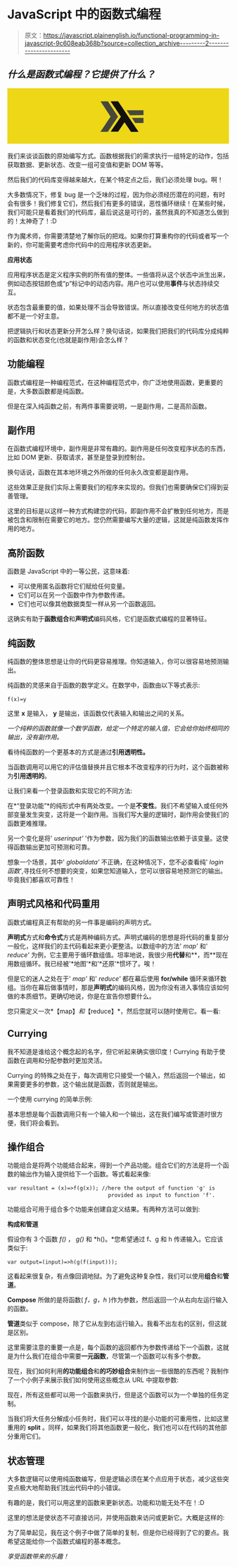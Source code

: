 # JavaScript 中的函数式编程

> 原文：<https://javascript.plainenglish.io/functional-programming-in-javascript-9c608eab368b?source=collection_archive---------2----------------------->

## *什么是函数式编程？它提供了什么？*

![](img/3237cbd09e15d5bea6379d57432683a0.png)

我们来谈谈函数的原始编写方式。函数根据我们的需求执行一组特定的动作，包括获取数据、更新状态、改变一组可变值和更新 DOM 等等。

然后我们的代码库变得越来越大，在某个特定点之后，我们必须处理 bug。啊！

大多数情况下，修复 bug 是一个乏味的过程，因为你必须经历潜在的问题，有时会有很多！我们修复它们，然后我们有更多的错误，恶性循环继续！在某些时候，我们可能只是看着我们的代码库，最后说这是可行的，虽然我真的不知道怎么做到的！太神奇了！:D

作为魔术师，你需要清楚地了解你玩的把戏。如果你打算重构你的代码或者写一个新的，你可能需要考虑你代码中的应用程序状态更新。

**应用状态**

应用程序状态是定义程序实例的所有值的整体。一些值将从这个状态中派生出来，例如动态按钮颜色或“p”标记中的动态内容。用户也可以使用**事件**与状态持续交互。

状态包含最重要的值，如果处理不当会导致错误。所以直接改变任何地方的状态值都不是一个好主意。

把逻辑执行和状态更新分开怎么样？换句话说，如果我们把我们的代码库分成纯粹的函数和状态变化(也就是副作用)会怎么样？

## **功能编程**

函数式编程是一种编程范式，在这种编程范式中，你广泛地使用函数，更重要的是，大多数函数都是纯函数。

但是在深入纯函数之前，有两件事需要说明，一是副作用，二是高阶函数。

## 副作用

在函数式编程环境中，副作用是非常有趣的。副作用是任何改变程序状态的东西，比如 DOM 更新、获取请求，甚至是登录到控制台。

换句话说，函数在其本地环境之外所做的任何永久改变都是副作用。

这些效果正是我们实际上需要我们的程序来实现的。但我们也需要确保它们得到妥善管理。

这里的目标是以这样一种方式构建您的代码，即副作用不会扩散到任何地方，而是被包含和限制在需要它的地方。您仍然需要编写大量的逻辑，这就是纯函数发挥作用的地方。

## 高阶函数

函数是 JavaScript 中的一等公民，这意味着:

*   可以使用匿名函数将它们赋给任何变量。
*   它们可以在另一个函数中作为参数传递。
*   它们也可以像其他数据类型一样从另一个函数返回。

这确实有助于**函数组合**和**声明式**编码风格，它们是函数式编程的显著特征。

## 纯函数

纯函数的整体思想是让你的代码更容易推理。你知道输入，你可以很容易地预测输出。

纯函数的灵感来自于函数的数学定义。在数学中，函数由以下等式表示:

```
f(x)=y 
```

这里 **x** 是输入， **y** 是输出，该函数仅代表输入和输出之间的关系。

*一个纯粹的函数就像一个数学函数，给定一个特定的输入值，它会给你始终相同的输出，没有副作用。*

看待纯函数的一个更基本的方式是通过**引用透明性。**

当函数调用可以用它的评估值替换并且它根本不改变程序的行为时，这个函数被称为**引用透明的**。

让我们来看一个登录函数和实现它的不同方法:

在*“登录功能”*的纯形式中有两处改变。一个是**不变性**。我们不希望输入或任何外部变量发生突变，这将是一个副作用。当我们写大量的逻辑时，副作用会使我们的函数更难推理。

另一个变化是将' *userinput'* '作为参数，因为我们的函数输出依赖于该变量。这使得函数输出更加可预测和可靠。

想象一个场景，其中' *globaldata'* 不正确，在这种情况下，您不必查看纯' *login 函数'*,寻找任何不想要的突变，如果您知道输入，您可以很容易地预测它的输出。毕竟我们都喜欢可靠性！

## 声明式风格和代码重用

函数式编程真正有帮助的另一件事是编码的声明方式。

**声明式**方式和**命令式**方式是两种编码方式。声明式编码的思想是将代码的重复部分一般化，这样我们的主代码看起来更小更整洁。以数组中的方法' *map'* 和' *reduce'* 为例，它主要用于循环数组值。坦率地说，我很少用**代替**和**，而**现在用数组循环。我已经被'*地图'*和'*还原'*惯坏了。唉！

但是它的迷人之处在于' *map'* 和' *reduce'* 都在幕后使用 **for/while** 循环来循环数组。当你在幕后做事情时，那是**声明式**的编码风格，因为你没有进入事情应该如何做的本质细节。更确切地说，你是在宣告你想要什么。

您只需定义一次*【map】*和*【reduce】*，然后您就可以随时使用它。看一看:

## Currying

我不知道是谁给这个概念起的名字，但它听起来确实很印度！Currying 有助于使函数在调用和分配参数时更加灵活。

Currying 的特殊之处在于，每次调用它只接受一个输入，然后返回一个输出，如果需要更多的参数，这个输出就是函数，否则就是输出。

一个使用 currying 的简单示例:

基本思想是每个函数调用只有一个输入和一个输出，这在我们编写或管道时很方便，我们将会看到。

## 操作组合

功能组合是将两个功能结合起来，得到一个产品功能。组合它们的方法是将一个函数的输出作为输入提供给下一个函数。等式看起来像:

```
var resultant = (x)=>f(g(x)); //here the output of function 'g' is
                                provided as input to function 'f'.
```

功能组合可用于组合多个功能来创建自定义结果。有两种方法可以做到:

**构成和管道**

假设你有 3 个函数 *f()* ， *g()* 和 *h()。*您希望通过 f、g 和 h 传递输入。它应该类似于:

```
var output=(input)=>h(g(f(input))); 
```

这看起来很复杂，有点像回调地狱。为了避免这种复杂性，我们可以使用**组合**和**管道**。

**Compose** 所做的是将函数( *f，g，h* )作为参数，然后返回一个从右向左运行输入的函数。

**管道**类似于 compose，除了它从左到右运行输入。我看不出左右的区别，但这就是区别。

这里需要注意的重要一点是，每个函数的返回都作为参数传递给下一个函数，这就是为什么我们在组合中需要**一元函数**，尽管第一个函数可以有多个参数。

现在，我们如何利用**的功能组合**和**的巧妙组合**来制作出一些很酷的东西呢？我制作了一个小例子来展示我们如何使用这些概念从 URL 中提取参数:

现在，所有这些都可以用一个函数来执行，但是这个函数可以为一个单独的任务定制。

当我们将大任务分解成小任务时，我们可以寻找的是小功能的可重用性，比如这里重用的 **split** 。同样，如果我们将其他函数更一般化，我们也可以在代码的其他部分重用它们。

## 状态管理

大多数逻辑可以使用纯函数编写，但是逻辑必须在某个点应用于状态，减少这些突变点极大地帮助我们找出代码中的小错误。

有趣的是，我们可以用这里的函数来更新状态。功能和功能无处不在！:D

这里的想法是使状态不可直接访问，并使用函数来访问或更新它。大概是这样的:

为了简单起见，我在这个例子中做了简单的复制，但是你已经得到了它的要点。我希望这能给你一个函数式编程的基本概念。

*享受函数带来的乐趣！*